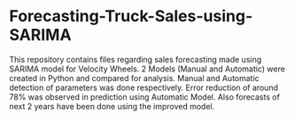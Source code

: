 # Forecasting-Truck-Sales-using-SARIMA

This repository contains files regarding sales forecasting made using SARIMA model for Velocity Wheels. 2 Models (Manual and Automatic) were created in Python and compared for analysis. Manual and Automatic detection of parameters was done respectively. Error reduction of around 78% was observed in prediction using Automatic Model. Also forecasts of next 2 years have been done using the improved model.
